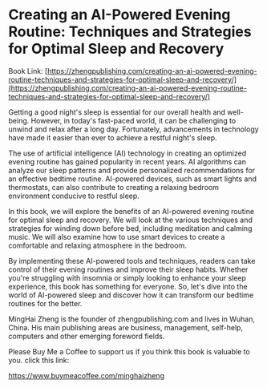# Creating an AI-Powered Evening Routine: Techniques and Strategies for Optimal Sleep and Recovery

Book Link: [https://zhengpublishing.com/creating-an-ai-powered-evening-routine-techniques-and-strategies-for-optimal-sleep-and-recovery/](https://zhengpublishing.com/creating-an-ai-powered-evening-routine-techniques-and-strategies-for-optimal-sleep-and-recovery/)

Getting a good night's sleep is essential for our overall health and well-being. However, in today's fast-paced world, it can be challenging to unwind and relax after a long day. Fortunately, advancements in technology have made it easier than ever to achieve a restful night's sleep.

The use of artificial intelligence (AI) technology in creating an optimized evening routine has gained popularity in recent years. AI algorithms can analyze our sleep patterns and provide personalized recommendations for an effective bedtime routine. AI-powered devices, such as smart lights and thermostats, can also contribute to creating a relaxing bedroom environment conducive to restful sleep.

In this book, we will explore the benefits of an AI-powered evening routine for optimal sleep and recovery. We will look at the various techniques and strategies for winding down before bed, including meditation and calming music. We will also examine how to use smart devices to create a comfortable and relaxing atmosphere in the bedroom.

By implementing these AI-powered tools and techniques, readers can take control of their evening routines and improve their sleep habits. Whether you're struggling with insomnia or simply looking to enhance your sleep experience, this book has something for everyone. So, let's dive into the world of AI-powered sleep and discover how it can transform our bedtime routines for the better.

MingHai Zheng is the founder of zhengpublishing.com and lives in Wuhan, China. His main publishing areas are business, management, self-help, computers and other emerging foreword fields.

Please Buy Me a Coffee to support us if you think this book is valuable to you. click this link:

https://www.buymeacoffee.com/minghaizheng
